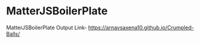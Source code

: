 # MatterJSBoilerPlate
MatterJSBoilerPlate
Output Link- https://arnavsaxena10.github.io/Crumpled-Balls/

